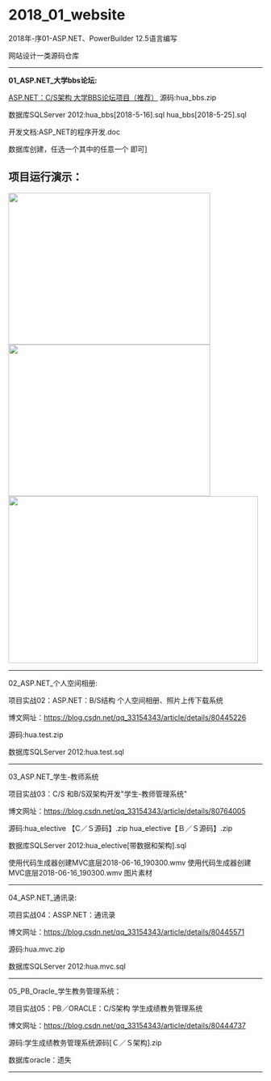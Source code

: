 # 2018_01_website

2018年-序01-ASP.NET、PowerBuilder 12.5语言编写

网站设计一类源码仓库

------------------------------------------------------------------------------
**01_ASP.NET_大学bbs论坛:**

[ASP.NET：C/S架构 大学BBS论坛项目（推荐）](https://blog.csdn.net/qq_33154343/article/details/80445982
)
源码:hua_bbs.zip

数据库SQLServer 2012:hua_bbs[2018-5-16].sql   hua_bbs[2018-5-25].sql

开发文档:ASP_NET的程序开发.doc

数据库创建，任选一个其中的任意一个 即可]
## 项目运行演示：
<img src="https://github.com/touwoyimuli/2018_01_website/blob/master/images/bbs_1.png"  height="300" width="400">   <img src="https://github.com/touwoyimuli/2018_01_website/blob/master/images/bbs_2.png"  height="300" width="400">
<img src="https://github.com/touwoyimuli/2018_01_website/blob/master/images/bbs_3.png"  height="330" width="495">


------------------------------------------------------------------------------
02_ASP.NET_个人空间相册:

项目实战02：ASP.NET：B/S结构 个人空间相册、照片上传下载系统

博文网址：https://blog.csdn.net/qq_33154343/article/details/80445226

源码:hua.test.zip

数据库SQLServer 2012:hua.test.sql

------------------------------------------------------------------------------
03_ASP.NET_学生-教师系统

项目实战03：C/S 和B/S双架构开发"学生-教师管理系统"

博文网址：https://blog.csdn.net/qq_33154343/article/details/80764005

源码:hua_elective 【C／Ｓ源码】.zip   hua_elective【Ｂ／Ｓ源码】.zip

数据库SQLServer 2012:hua_elective[带数据和架构].sql

使用代码生成器创建MVC底层2018-06-16_190300.wmv     使用代码生成器创建MVC底层2018-06-16_190300.wmv    图片素材 

------------------------------------------------------------------------------
04_ASP.NET_通讯录:

项目实战04：ASSP.NET：通讯录

博文网址：https://blog.csdn.net/qq_33154343/article/details/80445571

源码:hua.mvc.zip

数据库SQLServer 2012:hua.mvc.sql

------------------------------------------------------------------------------
05_PB_Oracle_学生教务管理系统：

项目实战05：PB／ORACLE：C/S架构 学生成绩教务管理系统

博文网址：https://blog.csdn.net/qq_33154343/article/details/80444737

源码:学生成绩教务管理系统源码[Ｃ／Ｓ架构].zip

数据库oracle：遗失

------------------------------------------------------------------------------


